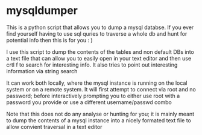 # mysqldumper

This is a python script that allows you to dump a mysql databse. If you ever find yourself having to use sql quries to traverse a whole db and hunt for potential info then this is for you : )

I use this script to dump the contents of the tables and non default DBs into a text file that can allow you to easily open in your text editor and then use crtl f to search for interesting info. It also tries to point out interesting information via string search

It can work both locally, where the mysql instance is running on the local system or on a remote system. It will first attempt to connect via root and no password; before interactively prompting you to either use root with a password you provide or use a different username/passwd combo

Note that this does not do any analyse or hunting for you; it is mainly meant to dump the contents of a mysql instance into a nicely formated text file to allow convient traversal in a text editor
